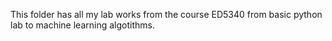 This folder has all my lab works from the course ED5340 from basic python lab to machine learning algotithms.
